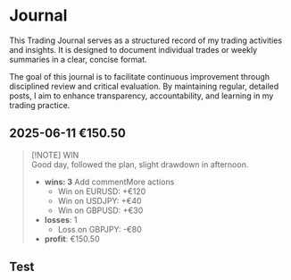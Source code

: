 # Journal

This Trading Journal serves as a structured record of my trading activities and insights. It is designed to document individual trades or weekly summaries in a clear, concise format.

The goal of this journal is to facilitate continuous improvement through disciplined review and critical evaluation. By maintaining regular, detailed posts, I aim to enhance transparency, accountability, and learning in my trading practice.

## 2025-06-11 <span class="win">€150.50</span>
> [!NOTE] WIN  
> Good day, followed the plan, slight drawdown in afternoon.  
>
> * **wins: 3**  Add commentMore actions
>   * <span class="win">Win</span> on EURUSD: +€120  
>   * <span class="win">Win</span> on USDJPY: +€40  
>   * <span class="win">Win</span> on GBPUSD: +€30  
> * **losses**: 1  
>   * <span class="loss">Loss</span> on GBPJPY: -€80  
> * **profit**: €150.50


## Test
<TradeJournalAG />

